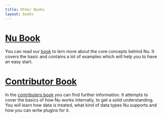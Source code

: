 ```yaml
---
title: Other Books
layout: books
---
```


# [Nu Book](https://www.nushell.sh/book/)

You can read our [book](https://www.nushell.sh/book/) to lern more about the core concepts behind Nu. It covers the basic and contains a lot of examples which will help you to have an easy start. 

# [Contributor Book](https://www.nushell.sh/contributor-book/)

In the [contributers book](https://www.nushell.sh/contributor-book/) you can find further information. It attempts to cover the basics of how Nu works internally, to get a solid understanding. You will learn how data is treated, what kind of data types Nu supports and how you can write plugins for it.